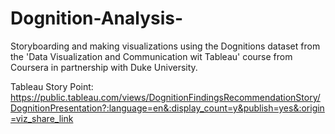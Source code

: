 # Dognition-Analysis-
Storyboarding and making visualizations using the Dognitions dataset from the 'Data Visualization and Communication wit Tableau' course from Coursera in partnership with Duke University.

Tableau Story Point: https://public.tableau.com/views/DognitionFindingsRecommendationStory/DognitionPresentation?:language=en&:display_count=y&publish=yes&:origin=viz_share_link
